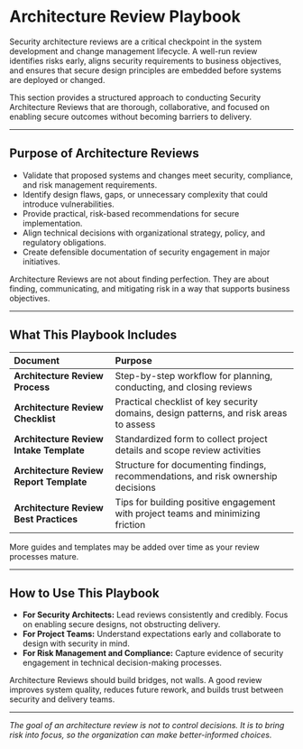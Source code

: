 # Architecture Review Playbook

Security architecture reviews are a critical checkpoint in the system development and change management lifecycle. A well-run review identifies risks early, aligns security requirements to business objectives, and ensures that secure design principles are embedded before systems are deployed or changed.

This section provides a structured approach to conducting Security Architecture Reviews that are thorough, collaborative, and focused on enabling secure outcomes without becoming barriers to delivery.

---

## Purpose of Architecture Reviews

- Validate that proposed systems and changes meet security, compliance, and risk management requirements.
- Identify design flaws, gaps, or unnecessary complexity that could introduce vulnerabilities.
- Provide practical, risk-based recommendations for secure implementation.
- Align technical decisions with organizational strategy, policy, and regulatory obligations.
- Create defensible documentation of security engagement in major initiatives.

Architecture Reviews are not about finding perfection. They are about finding, communicating, and mitigating risk in a way that supports business objectives.

---

## What This Playbook Includes

| Document | Purpose |
|:---------|:--------|
| **Architecture Review Process** | Step-by-step workflow for planning, conducting, and closing reviews |
| **Architecture Review Checklist** | Practical checklist of key security domains, design patterns, and risk areas to assess |
| **Architecture Review Intake Template** | Standardized form to collect project details and scope review activities |
| **Architecture Review Report Template** | Structure for documenting findings, recommendations, and risk ownership decisions |
| **Architecture Review Best Practices** | Tips for building positive engagement with project teams and minimizing friction |

More guides and templates may be added over time as your review processes mature.

---

## How to Use This Playbook

- **For Security Architects:** Lead reviews consistently and credibly. Focus on enabling secure designs, not obstructing delivery.
- **For Project Teams:** Understand expectations early and collaborate to design with security in mind.
- **For Risk Management and Compliance:** Capture evidence of security engagement in technical decision-making processes.

Architecture Reviews should build bridges, not walls. A good review improves system quality, reduces future rework, and builds trust between security and delivery teams.

---

*The goal of an architecture review is not to control decisions. It is to bring risk into focus, so the organization can make better-informed choices.*